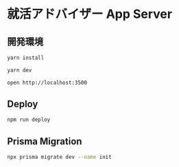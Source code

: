 # 就活アドバイザー App Server

## 開発環境

```bash
yarn install

yarn dev
```

```bash
open http://localhost:3500
```

## Deploy

```bash
npm run deploy
```

## Prisma Migration

```bash
npx prisma migrate dev --name init
```

